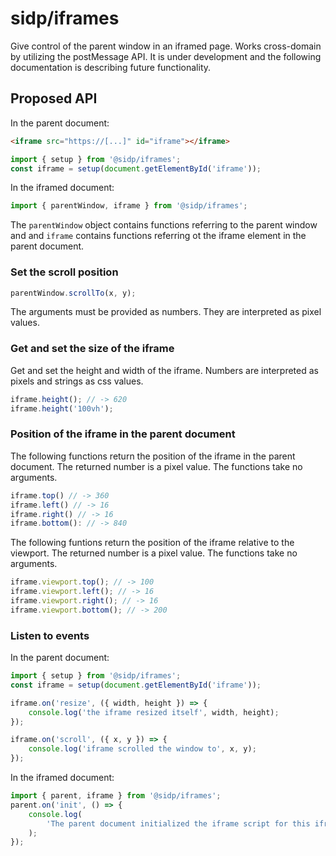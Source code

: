 # sidp/iframes

Give control of the parent window in an iframed page. Works cross-domain by utilizing the postMessage API. It is under development and the following documentation is describing future functionality.

## Proposed API

In the parent document:

```html
<iframe src="https://[...]" id="iframe"></iframe>
```

```js
import { setup } from '@sidp/iframes';
const iframe = setup(document.getElementById('iframe'));
```

In the iframed document:

```js
import { parentWindow, iframe } from '@sidp/iframes';
```

The `parentWindow` object contains functions referring to the parent window and and `iframe` contains functions referring ot the iframe element in the parent document.

### Set the scroll position

```js
parentWindow.scrollTo(x, y);
```

The arguments must be provided as numbers. They are interpreted as pixel values.

### Get and set the size of the iframe

Get and set the height and width of the iframe. Numbers are interpreted as pixels and strings as css values.

```js
iframe.height(); // -> 620
iframe.height('100vh');
```

### Position of the iframe in the parent document

The following functions return the position of the iframe in the parent document. The returned number is a pixel value. The functions take no arguments.

```js
iframe.top() // -> 360
iframe.left() // -> 16
iframe.right() // -> 16
iframe.bottom(): // -> 840
```

The following funtions return the position of the iframe relative to the viewport. The returned number is a pixel value. The functions take no arguments.

```js
iframe.viewport.top(); // -> 100
iframe.viewport.left(); // -> 16
iframe.viewport.right(); // -> 16
iframe.viewport.bottom(); // -> 200
```

### Listen to events

In the parent document:

```js
import { setup } from '@sidp/iframes';
const iframe = setup(document.getElementById('iframe'));

iframe.on('resize', ({ width, height }) => {
	console.log('the iframe resized itself', width, height);
});

iframe.on('scroll', ({ x, y }) => {
	console.log('iframe scrolled the window to', x, y);
});
```

In the iframed document:

```js
import { parent, iframe } from '@sidp/iframes';
parent.on('init', () => {
	console.log(
		'The parent document initialized the iframe script for this iframe'
	);
});
```
